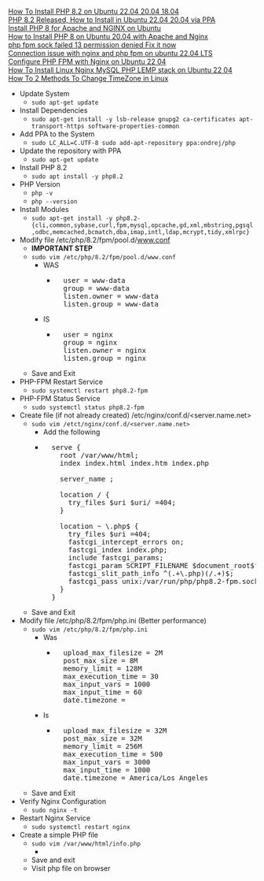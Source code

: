 [How To Install PHP 8.2 on Ubuntu 22.04 20.04 18.04](https://computingforgeeks.com/how-to-install-php-8-2-on-ubuntu/)<br />
[PHP 8.2 Released, How to Install in Ubuntu 22.04 20.04 via PPA](https://ubuntuhandbook.org/index.php/2022/12/php-8-2-ubuntu-ppa/)<br />
[Install PHP 8 for Apache and NGINX on Ubuntu](https://www.linode.com/docs/guides/install-php-8-for-apache-and-nginx-on-ubuntu/)<br />
[How to Install PHP 8 on Ubuntu 20.04 with Apache and Nginx](https://linuxbuz.com/linuxhowto/install-php-8-on-ubuntu-20-04-with-apache-and-nginx)<br />
[php fpm sock failed 13 permission denied Fix it now](https://bobcares.com/blog/php-fpm-sock-failed-13-permission-denied)<br />
[Connection issue with nginx and php fpm on ubuntu 22.04 LTS](https://serverfault.com/questions/1107574/connection-issue-with-nginx-and-php-fpm-on-ubuntu-22-04-lts)<br />
[Configure PHP FPM with Nginx on Ubuntu 22 04](https://www.rosehosting.com/blog/configure-php-fpm-with-nginx-on-ubuntu-22-04)<br />
[How To Install Linux Nginx MySQL PHP LEMP stack on Ubuntu 22 04](https://www.digitalocean.com/community/tutorials/how-to-install-linux-nginx-mysql-php-lemp-stack-on-ubuntu-22-04)<br />
[How To 2 Methods To Change TimeZone in Linux](https://www.thegeekstuff.com/2010/09/change-timezone-in-linux/)<br />

* Update System
  * `sudo apt-get update`
* Install Dependencies
  * `sudo apt-get install -y lsb-release gnupg2 ca-certificates apt-transport-https software-properties-common`
* Add PPA to the System
  * `sudo LC_ALL=C.UTF-8 sudo add-apt-repository ppa:ondrej/php`
* Update the repository with PPA
  * `sudo apt-get update`
* Install PHP 8.2
  * `sudo apt install -y php8.2`
* PHP Version
  * `php -v`
  * `php --version`
* Install Modules
  * `sudo apt-get install -y php8.2-{cli,common,sybase,curl,fpm,mysql,opcache,gd,xml,mbstring,pgsql,odbc,memcached,bcmatch,dba,imap,intl,ldap,mcrypt,tidy,xmlrpc}`
* Modify file /etc/php/8.2/fpm/pool.d/www.conf
  * **IMPORTANT STEP**
  * `sudo vim /etc/php/8.2/fpm/pool.d/www.conf`
    * WAS
      * <pre>
          user = www-data
          group = www-data
          listen.owner = www-data
          listen.group = www-data
        </pre>
    * IS
      * <pre>
          user = nginx
          group = nginx
          listen.owner = nginx
          listen.group = nginx
        </pre>
  * Save and Exit
* PHP-FPM Restart Service
  *  `sudo systemctl restart php8.2-fpm`
* PHP-FPM Status Service
  *  `sudo systemctl status php8.2-fpm`
* Create file (if not already created) /etc/nginx/conf.d/<server.name.net>
  * `sudo vim /etct/nginx/conf.d/<server.name.net>`
    * Add the following
    * <pre>
        serve {
          root /var/www/html;
          index index.html index.htm index.php
          
          server_name <server.name.net>;
          
          location / {
            try_files $uri $uri/ =404;
          }
          
          location ~ \.php$ {
            try_files $uri =404;
            fastcgi_intercept_errors on;
            fastcgi_index index.php;
            include fastcgi_params;
            fastcgi_param SCRIPT_FILENAME $document_root$fastcgi_script_name;
            fastcgi_slit_path_info ^(.+\.php)(/.+)$;
            fastcgi_pass unix:/var/run/php/php8.2-fpm.sock;
          }
        }
      </pre>
  * Save and Exit
* Modify file /etc/php/8.2/fpm/php.ini (Better performance)
  * `sudo vim /etc/php/8.2/fpm/php.ini`
    * Was
      * <pre>
          upload_max_filesize = 2M
          post_max_size = 8M
          memory_limit = 128M
          max_execution_time = 30
          max_input_vars = 1000
          max_input_time = 60
          date.timezone =
        </pre>
    * Is
      * <pre>
          upload_max_filesize = 32M
          post_max_size = 32M
          memory_limit = 256M
          max_execution_time = 500
          max_input_vars = 3000
          max_input_time = 1000
          date.timezone = America/Los_Angeles
        </pre>
  * Save and Exit
* Verify Nginx Configuration
  * `sudo nginx -t`
* Restart Nginx Service
  * `sudo systemctl restart nginx`
* Create a simple PHP file
  * `sudo vim /var/www/html/info.php`
    * <?php phpinfo(); ?>
  * Save and exit
  * Visit php file on browser
